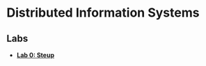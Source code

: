 # Distributed Information Systems

## Labs

- [**Lab 0: Steup**](00.setup/setup.md)
<!-- - [**Lab 1: Threads**](01.threads/threads.md#threads)
- [**Lab 2: Thread Synchronization**](02.synchronization/synchronization.md#synchronization)
- [**Lab 3: Communication Protocols**](03.communication-protocols/communication-protocols.md#communication-protocols)
- [**Lab 4: HTTP programming**](04.http-programming/http-programming.md#http-programming)
- [**Lab 5: Web API Design**](05.web-api-design/web-api-design.md#web-api-design)
- [**Lab 6: Cloud Native**](06.cloud-native/cloud-native.md#cloud-native)
- [**Lab 7: Web Sockets**](07.web-sockets/web-sockets.md#web-sockets) -->
